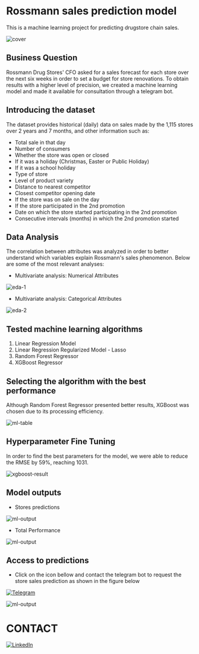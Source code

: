 # Rossmann sales prediction model
This is a machine learning project for predicting drugstore chain sales.

![cover](https://github.com/GabrielAlvesDS/DataScience_em_Producao/blob/main/img/business_image2.png)

## Business Question
Rossmann Drug Stores' CFO asked for a sales forecast for each store over the next six weeks in order to set a budget for store renovations. To obtain results with a higher level of precision, we created a machine learning model and made it available for consultation through a telegram bot.

## Introducing the dataset
The dataset provides historical (daily) data on sales made by the 1,115 stores over 2 years and 7 months, and other information such as:
- Total sale in that day
- Number of consumers
- Whether the store was open or closed
- If it was a holiday (Christmas, Easter or Public Holiday)
- If it was a school holiday
- Type of store
- Level of product variety
- Distance to nearest competitor
- Closest competitor opening date
- If the store was on sale on the day
- If the store participated in the 2nd promotion
- Date on which the store started participating in the 2nd promotion
- Consecutive intervals (months) in which the 2nd promotion started


## Data Analysis

The correlation between attributes was analyzed in order to better understand which variables explain Rossmann's sales phenomenon. Below are some of the most relevant analyses:


- Multivariate analysis: Numerical Attributes

![eda-1](https://github.com/GabrielAlvesDS/DataScience_em_Producao/blob/main/img/heatmap.PNG)

- Multivariate analysis: Categorical Attributes


![eda-2](https://github.com/GabrielAlvesDS/DataScience_em_Producao/blob/main/img/eda_categorical_map.PNG)


## Tested machine learning algorithms

1. Linear Regression Model
2. Linear Regression Regularized Model - Lasso
3. Random Forest Regressor
4. XGBoost Regressor

## Selecting the algorithm with the best performance
Although Random Forest Regressor presented better results, XGBoost was chosen due to its processing efficiency.

![ml-table](https://github.com/GabrielAlvesDS/DataScience_em_Producao/blob/main/img/ml_table_of_results2.PNG)


## Hyperparameter Fine Tuning
In order to find the best parameters for the model, we were able to reduce the RMSE by 59%, reaching 1031.

![xgboost-result](https://github.com/GabrielAlvesDS/DataScience_em_Producao/blob/main/img/xgboost-final-result2.PNG)


## Model outputs
- Stores predictions 

![ml-output](https://github.com/GabrielAlvesDS/DataScience_em_Producao/blob/main/img/model-output2.PNG)

- Total Performance

![ml-output](https://github.com/GabrielAlvesDS/DataScience_em_Producao/blob/main/img/model-final-performance2.PNG)

## Access to predictions
- Click on the icon bellow and contact the telegram bot to request the store sales prediction as shown in the figure below

[<img alt="Telegram" src="https://img.shields.io/badge/Telegram-2CA5E0?style=for-the-badge&logo=telegram&logoColor=white"/>](https://t.me/rossman_telegram_bot)


![ml-output](https://github.com/GabrielAlvesDS/DataScience_em_Producao/blob/main/img/telegram.PNG)



# CONTACT
[<img alt="LinkedIn" src="https://img.shields.io/badge/LinkedIn-0077B5?style=for-the-badge&logo=linkedin&logoColor=white"/>]( https://www.linkedin.com/in/gabriel-alves-ds)





